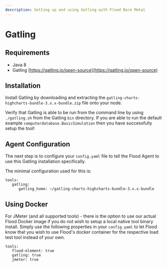 ```yaml
---
description: Setting up and using Gatling with Flood Bare Metal
---
```


# Gatling

## Requirements <a id="requirements"></a>

* Java 8
* Gatling [https://gatling.io/open-source](https://gatling.io/open-source)

## ‌Installation

‌Install Gatling by downloading and extracting the `gatling-charts-highcharts-bundle-3.x.x-bundle.zip` file onto your node.‌

Verify that Gatling is able to be run from the command line by using `./gatling.sh` from the Gatling `bin` directory. If you are able to run the default example `computerdatabase.BasicSimulation` then you have successfully setup the tool!

## Agent Configuration <a id="agent-configuration"></a>

‌The next step is to configure your `config.yaml` file to tell the Flood Agent to use this Gatling installation specifically.

The minimal configuration used for this is:

```
tools:  
   gatling:    
      gatling_home: ~/gatling-charts-highcharts-bundle-3.x.x-bundle
```

## Using Docker

For JMeter \(and all supported tools\) - there is the option to use our actual Flood Docker image if you do not wish to setup a local native tool binary install. Simply use the following properties in your `config.yaml` to let Flood know that you wish to use Flood's docker container for the respective load test tool instead of your own.

```
tools:    
   flood-element: true    
   gatling: true    
   jmeter: true
```

​

